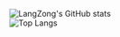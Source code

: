 ![LangZong's GitHub stats](https://github-readme-stats-ten-gilt.vercel.app/api?username=LangZongz&count_private=true&show_icons=true&theme=radical&include_all_commits=true)  
![Top Langs](https://github-readme-stats.vercel.app/api/top-langs/?username=LangZongz&layout=compact&hide=css,scss,shell,html&langs_count=8&show_icons=true&theme=radical)
